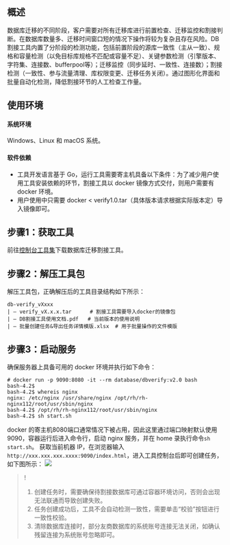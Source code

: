 ## 概述

数据库迁移的不同阶段，客户需要对所有迁移库进行前置检查、迁移监控和割接判断。在数据库数量多、迁移时间窗口短的情况下操作将较为复杂且存在风险。DB 割接工具内置了分阶段的检测功能，包括前置阶段的源库一致性（主从一致）、规格和容量检测（以免目标库规格不匹配或容量不足）、关键参数检测（引擎版本、字符集、连接数、bufferpool等）；迁移监控（同步延时、一致性、连接数）；割接检测（一致性、参与流量清理、库权限变更、迁移任务关闭）。通过图形化界面和批量自动化检测，降低割接环节的人工检查工作量。


## 使用环境

#### 系统环境

Windows、Linux 和 macOS 系统。


#### 软件依赖

- ⼯具开发语⾔基于 Go，运行工具需要寄主机具备以下条件：为了减少用户使用工具安装依赖的环节，割接工具以 docker 镜像方式交付，则用户需要有 docker 环境。
- 用户使⽤中只需要 docker < verify1.0.tar（具体版本请求根据实际版本定）导入镜像即可。

## 步骤1：获取工具

前往[控制台工具集](https://console.cloud.tencent.com/msp)下载数据库迁移割接工具。

## 步骤2：解压工具包

解压工具包，正确解压后的工具目录结构如下所示：
```plaintext
db-verify_vXxxx
| — verify_vX.x.x.tar      # 割接工具需要导入docker的镜像包
| — DB割接工具使用文档.pdf   # 当前版本的使用说明
| — 批量创建任务&导出任务详情模版.xlsx  # 用于批量操作的文件模版
```

## 步骤3：启动服务
确保服务器上具备可用的 docker 环境并执行如下命令：
```plaintext
# docker run -p 9090:8080 -it --rm database/dbverify:v2.0 bash
bash-4.2$
bash-4.2$ whereis nginx
nginx: /etc/nginx /usr/share/nginx /opt/rh/rh-nginx112/root/usr/sbin/nginx
bash-4.2$ /opt/rh/rh-nginx112/root/usr/sbin/nginx
bash-4.2$ sh start.sh
```
docker 的寄主机8080端⼝通常情况下被占用，因此这里通过端口映射默认使用9090，容器运行后进入命令行，启动 nginx 服务，并在 home 录执行命令`sh start.sh`。
获取当前机器 IP，在浏览器输入`http://xxx.xxx.xxx.xxxx:9090/index.html`，进⼊工具控制台后即可创建任务，如下图所示：
![](https://main.qcloudimg.com/raw/d19c26210bd0bddfdd535b3807a7c002.jpg)
>!
>1. 创建任务时，需要确保待割接数据库可通过容器环境访问，否则会出现无法联通而导致创建失败。
>2. 任务创建成功后，工具不会自动检测一致性，需要单击“校验”按钮进行一致性校验。
>3. 清除数据库连接时，部分友商数据库的系统账号连接无法关闭，如确认残留连接为系统账号忽略即可。


